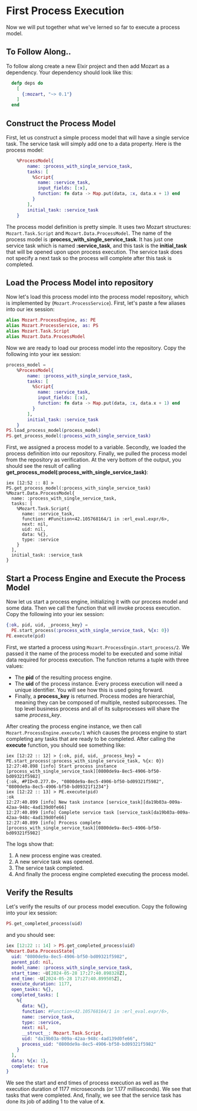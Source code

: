 # First Process Execution

Now we will put together what we've lerned so far to execute a process model. 

## To Follow Along..

To follow along create a new Elxir project and then add Mozart as a dependency. Your dependency should look like this:

```elixir
  defp deps do
    [
      {:mozart, "~> 0.1"}
    ]
  end
```

## Construct the Process Model

First, let us construct a simple process model that will have a single service task. The service task will simply add one to a data property. Here is the process model:

```elixir
    %ProcessModel{
        name: :process_with_single_service_task,
        tasks: [
          %Script{
            name: :service_task,
            input_fields: [:x],
            function: fn data -> Map.put(data, :x, data.x + 1) end
          }
        ],
        initial_task: :service_task
    }
```

The process model definition is pretty simple. It uses two Mozart structures: `Mozart.Task.Script` and `Mozart.Data.ProcessModel`. The name of the process model is **:process_with_single_service_task**. It has just one service task which is named **:service_task**, and this task is the **initial_task** that will be opened upon upon process execution. The service task does not specify a next task so the process will complete after this task is completed.

## Load the Process Model into repository

Now let's load this process model into the process model repository, which is implemented by (`Mozart.ProcessService`). First, let's paste a few aliases into our iex session:

```elixir
alias Mozart.ProcessEngine, as: PE
alias Mozart.ProcessService, as: PS
alias Mozart.Task.Script
alias Mozart.Data.ProcessModel

```

Now we are ready to load our process model into the repository. Copy the following into your iex session:

```elixir
process_model = 
    %ProcessModel{
        name: :process_with_single_service_task,
        tasks: [
          %Script{
            name: :service_task,
            input_fields: [:x],
            function: fn data -> Map.put(data, :x, data.x + 1) end
          }
        ],
        initial_task: :service_task
    }
PS.load_process_model(process_model)
PS.get_process_model(:process_with_single_service_task)

```

First, we assigned a process model to a variable.
Secondly, we loaded the process definition into our repository.
Finally, we pulled the process model from the repository as verification. At the very bottom of the output, you should see the result of calling **get_process_model(:process_with_single_service_task)**:


```
iex [12:52 :: 8] > PS.get_process_model(:process_with_single_service_task)
%Mozart.Data.ProcessModel{
  name: :process_with_single_service_task,
  tasks: [
    %Mozart.Task.Script{
      name: :service_task,
      function: #Function<42.105768164/1 in :erl_eval.expr/6>,
      next: nil,
      uid: nil,
      data: %{},
      type: :service
    }
  ],
  initial_task: :service_task
}
```

## Start a Process Engine and Execute the Process Model

Now let us start a process engine, initializing it with our process model and some data. Then we call the function that will invoke process execution. Copy the following into your iex session:

```elixir
{:ok, pid, uid, _process_key} = 
  PE.start_process(:process_with_single_service_task, %{x: 0})
PE.execute(pid)

```

First, we started a process using `Mozart.ProcessEngin.start_process/2`. We passed it the name of the process model to be executed and some initial data required for process execution. The function returns a tuple with three values: 

* The **pid** of the resulting process engine.
* The **uid** of the process instance. Every process execution will need a unique identifier. You will see how this is used going forward.
* Finally, a **process_key** is returned. Process modes are hierarchial, meaning they can be composed of multiple, nested subprocesses. The top level business process and all of its subprocesses will share the same *process_key*.

After creating the process engine instance, we then call `Mozart.ProcessEngine.execute/1` which causes the process engine to start completing any tasks that are ready to be completed. After calling the **execute** function, you should see something like:

```
iex [12:22 :: 12] > {:ok, pid, uid, _process_key} = PE.start_process(:process_with_single_service_task, %{x: 0})
12:27:40.898 [info] Start process instance [process_with_single_service_task][0800de9a-8ec5-4906-bf50-bd09321f5982]
{:ok, #PID<0.277.0>, "0800de9a-8ec5-4906-bf50-bd09321f5982", "0800de9a-8ec5-4906-bf50-bd09321f1234"}
iex [12:22 :: 13] > PE.execute(pid)
:ok
12:27:40.899 [info] New task instance [service_task][da19b03a-009a-42aa-948c-4ad139d0fe66]
12:27:40.899 [info] Complete service task [service_task[da19b03a-009a-42aa-948c-4ad139d0fe66]
12:27:40.899 [info] Process complete [process_with_single_service_task][0800de9a-8ec5-4906-bf50-bd09321f5982]
```

The logs show that:

1. A new process engine was created.
1. A new service task was opened.
1. The service task completed.
1. And finally the process engine completed executing the process model.

## Verify the Results

Let's verify the results of our process model execution. Copy the following into your iex session:

```elixir
PS.get_completed_process(uid)

```

and you should see:

```elixir
iex [12:22 :: 14] > PS.get_completed_process(uid)
%Mozart.Data.ProcessState{
  uid: "0800de9a-8ec5-4906-bf50-bd09321f5982",
  parent_pid: nil,
  model_name: :process_with_single_service_task,
  start_time: ~U[2024-05-28 17:27:40.898328Z],
  end_time: ~U[2024-05-28 17:27:40.899505Z],
  execute_duration: 1177,
  open_tasks: %{},
  completed_tasks: [
    %{
      data: %{},
      function: #Function<42.105768164/1 in :erl_eval.expr/6>,
      name: :service_task,
      type: :service,
      next: nil,
      __struct__: Mozart.Task.Script,
      uid: "da19b03a-009a-42aa-948c-4ad139d0fe66",
      process_uid: "0800de9a-8ec5-4906-bf50-bd09321f5982"
    }
  ],
  data: %{x: 1},
  complete: true
}
```

We see the start and end times of process execution as well as the execution duration of 1177 microseconds (or 1.177 milliseconds). We see that tasks that were completed. And, finally, we see that the service task has done its job of adding 1 to the value of **x**.

